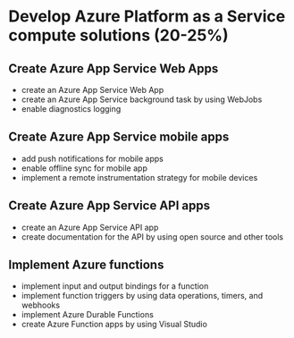# Develop Azure Platform as a Service compute solutions (20-25%)

## Create Azure App Service Web Apps

* create an Azure App Service Web App
* create an Azure App Service background task by using WebJobs
* enable diagnostics logging

## Create Azure App Service mobile apps

* add push notifications for mobile apps
* enable offline sync for mobile app
* implement a remote instrumentation strategy for mobile devices

## Create Azure App Service API apps

* create an Azure App Service API app
* create documentation for the API by using open source and other tools

## Implement Azure functions

* implement input and output bindings for a function
* implement function triggers by using data operations, timers, and webhooks
* implement Azure Durable Functions
* create Azure Function apps by using Visual Studio